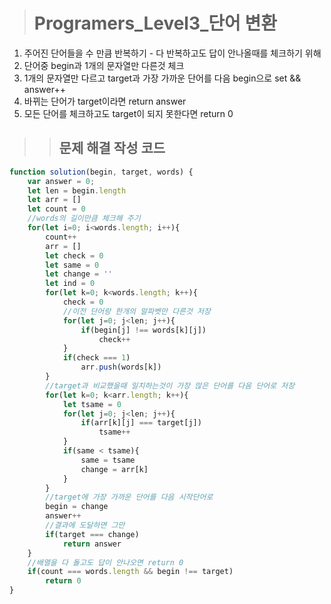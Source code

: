 ><h1>Programers_Level3_단어 변환</h1>
1. 주어진 단어들을 수 만큼 반복하기 - 다 반복하고도 답이 안나올때를 체크하기 위해
2. 단어중 begin과 1개의 문자열만 다른것 체크
3. 1개의 문자열만 다르고 target과 가장 가까운 단어를 다음 begin으로 set && answer++
4. 바뀌는 단어가 target이라면 return answer
5. 모든 단어를 체크하고도 target이 되지 못한다면 return 0

>><h2>문제 해결 작성 코드</h2>
```javascript
function solution(begin, target, words) {
    var answer = 0;
    let len = begin.length
    let arr = []
    let count = 0
    //words의 길이만큼 체크해 주기
    for(let i=0; i<words.length; i++){
        count++
        arr = []
        let check = 0
        let same = 0
        let change = ''
        let ind = 0
        for(let k=0; k<words.length; k++){
            check = 0
            //이전 단어랑 한개의 알파벳만 다른것 저장
            for(let j=0; j<len; j++){
                if(begin[j] !== words[k][j])
                    check++
            }
            if(check === 1)
                arr.push(words[k])
        }
        //target과 비교했을때 일치하는것이 가장 많은 단어를 다음 단어로 저장
        for(let k=0; k<arr.length; k++){
            let tsame = 0
            for(let j=0; j<len; j++){
                if(arr[k][j] === target[j])
                    tsame++
            }
            if(same < tsame){
                same = tsame
                change = arr[k]
            }
        }
        //target에 가장 가까운 단어를 다음 시작단어로
        begin = change
        answer++
        //결과에 도달하면 그만
        if(target === change)
            return answer
    }
    //배열을 다 돌고도 답이 안나오면 return 0
    if(count === words.length && begin !== target)
        return 0
}
```
